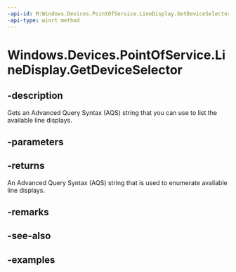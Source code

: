 ```yaml
---
-api-id: M:Windows.Devices.PointOfService.LineDisplay.GetDeviceSelector
-api-type: winrt method
---
```


<!-- Method syntax.
public string LineDisplay.GetDeviceSelector()
-->

# Windows.Devices.PointOfService.LineDisplay.GetDeviceSelector

## -description
Gets an Advanced Query Syntax (AQS) string that you can use to list the available line displays.

## -parameters

## -returns
An Advanced Query Syntax (AQS) string that is used to enumerate available line displays.

## -remarks

## -see-also

## -examples
